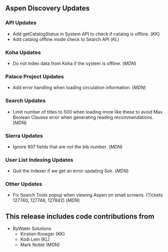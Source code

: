 ## Aspen Discovery Updates

### API Updates
- Add getCatalogStatus in System API to check if catalog is offline. (*KK*)
- Add catalog offline mode check to Search API (*KL*)

### Koha Updates
- Do not index data from Koha if the system is offline. (*MDN*)

### Palace Project Updates
- Add error handling when loading circulation information. (*MDN*)

### Search Updates
- Limit number of titles to 500 when loading more like these to avoid Max Boolean Clauses error when generating reading recommendations. (*MDN*)

### Sierra Updates
- Ignore 907 fields that are not the bib number. (*MDN*)

### User List Indexing Updates
- Quit the indexer if we get an error updating Solr. (*MDN*)

### Other Updates
- Fix Search Tools popup when viewing Aspen on small screens. (Tickets 127740, 127746, 127842) (*MDN*)

## This release includes code contributions from
- ByWater Solutions
  - Kirstien Kroeger (KK)
  - Kodi Lein (KL)
  - Mark Noble (MDN)